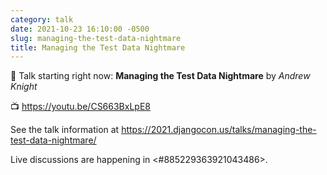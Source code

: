 ```yaml
---
category: talk
date: 2021-10-23 16:10:00 -0500
slug: managing-the-test-data-nightmare
title: Managing the Test Data Nightmare
---
```


:tada: Talk starting right now: **Managing the Test Data Nightmare** by *Andrew Knight*

:tv: https://youtu.be/CS663BxLpE8

See the talk information at https://2021.djangocon.us/talks/managing-the-test-data-nightmare/

Live discussions are happening in <#885229363921043486>.